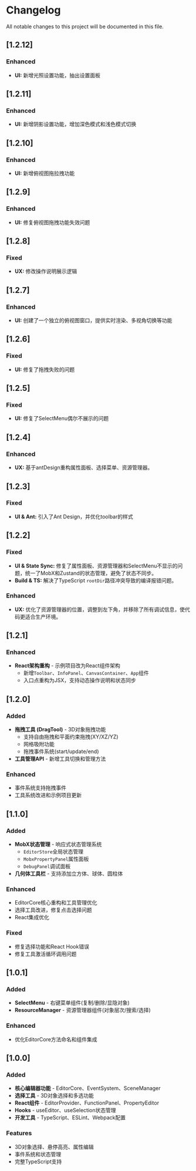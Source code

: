 # Changelog

All notable changes to this project will be documented in this file.

## [1.2.12]
### Enhanced 
- **UI:** 新增光照设置功能，抽出设置面板

## [1.2.11]
### Enhanced 
- **UI:** 新增阴影设置功能，增加深色模式和浅色模式切换

## [1.2.10]
### Enhanced 
- **UI:** 新增俯视图拖拉拽功能

## [1.2.9]
### Enhanced 
- **UI:** 修复俯视图拖拽功能失效问题

## [1.2.8]
### Fixed 
- **UX:** 修改操作说明展示逻辑

## [1.2.7]
### Enhanced 
- **UI:** 创建了一个独立的俯视图窗口，提供实时渲染、多视角切换等功能

## [1.2.6]
### Fixed
- **UI:** 修复了拖拽失败的问题

## [1.2.5]

### Fixed
- **UI:** 修复了SelectMenu偶尔不展示的问题

## [1.2.4]

### Enhanced
- **UX:** 基于antDesign重构属性面板、选择菜单、资源管理器。

## [1.2.3]

### Fixed
- **UI & Ant:** 引入了Ant Design，并优化toolbar的样式


## [1.2.2]

### Fixed
- **UI & State Sync:** 修复了属性面板、资源管理器和SelectMenu不显示的问题，统一了MobX和Zustand的状态管理，避免了状态不同步。
- **Build & TS:** 解决了TypeScript `rootDir`路径冲突导致的编译报错问题。

### Enhanced
- **UX:** 优化了资源管理器的位置，调整到左下角，并移除了所有调试信息，使代码更适合生产环境。

## [1.2.1]

### Enhanced
- **React架构重构** - 示例项目改为React组件架构
  - 新增`Toolbar`、`InfoPanel`、`CanvasContainer`、`App`组件
  - 入口点重构为JSX，支持动态操作说明和状态同步

## [1.2.0]

### Added
- **拖拽工具 (DragTool)** - 3D对象拖拽功能
  - 支持自由拖拽和平面约束拖拽(XY/XZ/YZ)
  - 网格吸附功能
  - 拖拽事件系统(start/update/end)
- **工具管理API** - 新增工具切换和管理方法

### Enhanced
- 事件系统支持拖拽事件
- 工具系统改进和示例项目更新

## [1.1.0]

### Added
- **MobX状态管理** - 响应式状态管理系统
  - `EditorStore`全局状态管理
  - `MobxPropertyPanel`属性面板
  - `DebugPanel`调试面板
- **几何体工具栏** - 支持添加立方体、球体、圆柱体

### Enhanced
- EditorCore核心重构和工具管理优化
- 选择工具改进，修复点击选择问题
- React集成优化

### Fixed
- 修复选择功能和React Hook错误
- 修复工具激活循环调用问题

## [1.0.1]

### Added
- **SelectMenu** - 右键菜单组件(复制/删除/显隐对象)
- **ResourceManager** - 资源管理器组件(对象层次/搜索/选择)

### Enhanced
- 优化EditorCore方法命名和组件集成

## [1.0.0]

### Added
- **核心编辑器功能** - EditorCore、EventSystem、SceneManager
- **选择工具** - 3D对象选择和多选功能
- **React组件** - EditorProvider、FunctionPanel、PropertyEditor
- **Hooks** - useEditor、useSelection状态管理
- **开发工具** - TypeScript、ESLint、Webpack配置

### Features
- 3D对象选择、悬停高亮、属性编辑
- 事件系统和状态管理
- 完整TypeScript支持 